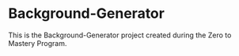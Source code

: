# Background-Generator
This is the Background-Generator project created during the Zero to Mastery Program.
